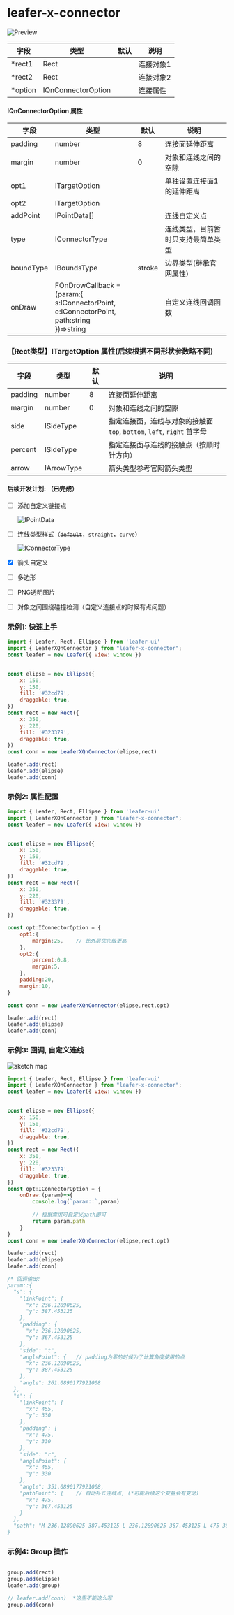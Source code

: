 # leafer-x-connector
![Preview](https://github.com/qlynick/leafer-x-connector/blob/main/playground/assets/preview.gif)

| 字段    | 类型               | 默认 | 说明      |
| --------- | -------------------- | ------ | ----------- |
| *rect1  | Rect               |      | 连接对象1 |
| *rect2  | Rect               |      | 连接对象2 |
| *option | IQnConnectorOption |      | 连接属性  |


#### IQnConnectorOption 属性

| 字段      | 类型                                                                                                      | 默认 | 说明                               |
| ----------- | ----------------------------------------------------------------------------------------------------------- | ------ | ------------------------------------ |
| padding   | number                                                                                                    | 8    | 连接面延伸距离                     |
| margin    | number                                                                                                    | 0    | 对象和连线之间的空隙               |
| opt1      | ITargetOption                                                                                             |      | 单独设置连接面1的延伸距离          |
| opt2      | ITargetOption                                                                                             |      |                                    |
| addPoint  | IPointData[]                                                                                              |      | 连线自定义点                       |
| type      | IConnectorType                                                                                            |      | 连线类型，目前暂时只支持最简单类型 |
| boundType | IBoundsType                                                                                               |  stroke    | 边界类型(继承官网属性)                             |
| onDraw    | FOnDrowCallback = (param:{<br />  s:IConnectorPoint,<br />  e:IConnectorPoint,<br />  path:string<br />})\=\>string | <br />   | 自定义连线回调函数                 |


### 【Rect类型】ITargetOption 属性(后续根据不同形状参数略不同)

| 字段    | 类型       | 默认 | 说明                                          |
| --------- | ------------ | ------ | ----------------------------------------------- |
| padding | number     | 8    | 连接面延伸距离                                |
| margin  | number     | 0    | 对象和连线之间的空隙                          |
| side    | ISideType  |      | 指定连接面，连线与对象的接触面<br/>`top`, `bottom`, `left`, `right` 首字母 |
| percent | ISideType  |      | 指定连接面与连线的接触点（按顺时针方向）                  |
| arrow   | IArrowType |      | 箭头类型参考官网箭头类型                      |

#### 后续开发计划: （~~已完成~~）

* [ ] 添加自定义链接点

  ![IPointData](https://github.com/qlynick/leafer-x-connector/blob/main/playground/assets/image2.png)
* [ ] 连线类型样式（~~`default`~~，`straight`，`curve`）

  ![IConnectorType](https://github.com/qlynick/leafer-x-connector/blob/main/playground/assets/image3.png)
* [X] 箭头自定义
* [ ] 多边形
* [ ] PNG透明图片
* [ ] 对象之间围绕碰撞检测（自定义连接点的时候有点问题）

### 示例1: 快速上手

```js
import { Leafer, Rect, Ellipse } from 'leafer-ui'
import { LeaferXQnConnector } from "leafer-x-connector";
const leafer = new Leafer({ view: window })
 

const elipse = new Ellipse({ 
    x: 150, 
    y: 150,  
    fill: '#32cd79',  
    draggable: true,
}) 
const rect = new Rect({ 
    x: 350,
    y: 220,
    fill: '#323379', 
    draggable: true,
}) 
const conn = new LeaferXQnConnector(elipse,rect) 

leafer.add(rect)
leafer.add(elipse)
leafer.add(conn)
```

### 示例2: 属性配置

```js
import { Leafer, Rect, Ellipse } from 'leafer-ui'
import { LeaferXQnConnector } from "leafer-x-connector";
const leafer = new Leafer({ view: window })
 

const elipse = new Ellipse({ 
    x: 150, 
    y: 150,  
    fill: '#32cd79',  
    draggable: true,
}) 
const rect = new Rect({ 
    x: 350,
    y: 220,
    fill: '#323379', 
    draggable: true,
}) 

const opt:IConnectorOption = {
    opt1:{
        margin:25,    // 比外层优先级更高
    },
    opt2:{
        percent:0.8,
        margin:5,
    },
    padding:20,
    margin:10,
}

const conn = new LeaferXQnConnector(elipse,rect,opt) 

leafer.add(rect)
leafer.add(elipse)
leafer.add(conn)
```


### 示例3: 回调, 自定义连线

![sketch map](https://github.com/qlynick/leafer-x-connector/blob/main/playground/assets/image1.png)

```js
import { Leafer, Rect, Ellipse } from 'leafer-ui'
import { LeaferXQnConnector } from "leafer-x-connector";
const leafer = new Leafer({ view: window })
 

const elipse = new Ellipse({ 
    x: 150, 
    y: 150,  
    fill: '#32cd79',  
    draggable: true,
}) 
const rect = new Rect({ 
    x: 350,
    y: 220,
    fill: '#323379', 
    draggable: true,
}) 
const opt:IConnectorOption = {
    onDraw:(param)=>{
        console.log(`param::`,param)
        
        // 根据需求可自定义path即可
        return param.path   
    }
}
const conn = new LeaferXQnConnector(elipse,rect,opt) 

leafer.add(rect)
leafer.add(elipse)
leafer.add(conn)

/* 回调输出:
param::{
  "s": {
    "linkPoint": {
      "x": 236.12890625,
      "y": 387.453125
    },
    "padding": {
      "x": 236.12890625,
      "y": 367.453125
    },
    "side": "t",
    "anglePoint": {   // padding为零的时候为了计算角度使用的点
      "x": 236.12890625,
      "y": 387.453125
    },
    "angle": 261.0890177921008
  },
  "e": {
    "linkPoint": {
      "x": 455,
      "y": 330
    },
    "padding": {
      "x": 475,
      "y": 330
    },
    "side": "r",
    "anglePoint": {
      "x": 455,
      "y": 330
    },
    "angle": 351.0890177921008,
    "pathPoint": {    // 自动补长连线点, (*可能后续这个变量会有变动)
      "x": 475,
      "y": 367.453125
    }
  },
  "path": "M 236.12890625 387.453125 L 236.12890625 367.453125 L 475 367.453125 L 475 330 L 455 330"
}
```

### 示例4: Group 操作

```js

group.add(rect)
group.add(elipse)
leafer.add(group)

// leafer.add(conn)  *这里不能这么写
group.add(conn)

```